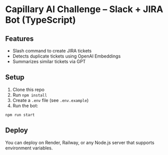 # Capillary AI Challenge – Slack + JIRA Bot (TypeScript)

## Features
- Slash command to create JIRA tickets
- Detects duplicate tickets using OpenAI Embeddings
- Summarizes similar tickets via GPT

## Setup

1. Clone this repo
2. Run `npm install`
3. Create a `.env` file (see `.env.example`)
4. Run the bot:

```
npm run start
```

## Deploy

You can deploy on Render, Railway, or any Node.js server that supports environment variables.